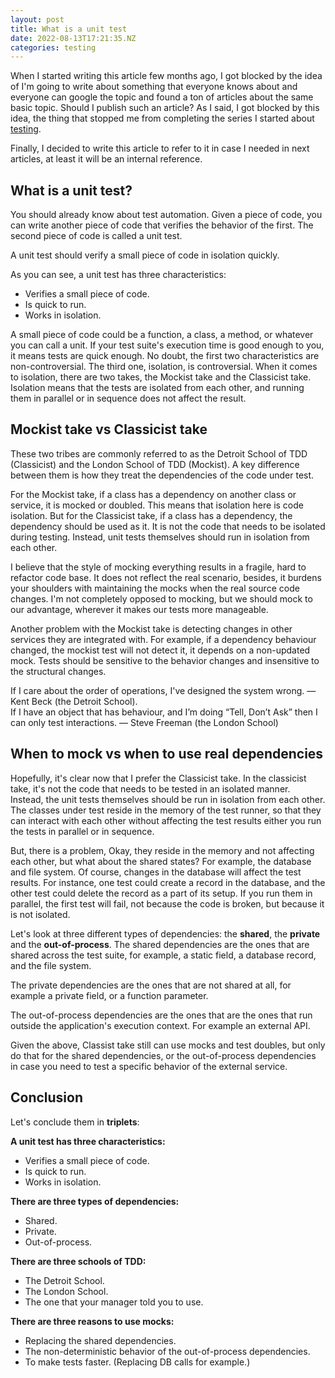 ```yaml
---
layout: post
title: What is a unit test
date: 2022-08-13T17:21:35.NZ
categories: testing
---
```


When I started writing this article few months ago, I got blocked by the 
idea of I'm going to write about something that everyone knows about and 
everyone can google the topic and found a ton of articles about the same 
basic topic. 
Should I publish such an article? As I said, I got blocked by this idea, the 
thing that stopped me from completing the series I started about [testing](/blog/testing/we-need-more-tests).

Finally, I decided to write this article to refer to it in case I 
needed in next articles, at least it will be an internal reference.

## What is a unit test?
You should already know about test automation. Given a piece of code, you 
can write another piece of code that verifies the behavior of the first. The 
second piece of code is called a unit test.

<p class="note">
A unit test should verify a small piece of code in isolation quickly.
</p> 

As you can see, a unit test has three characteristics:
- Verifies a small piece of code.
- Is quick to run.
- Works in isolation.

A small piece of code could be a function, a class, a method, or whatever 
you can call a unit. If your test suite's execution time is good enough to 
you, it means tests are quick enough. No doubt, the first two 
characteristics are non-controversial. The third one, isolation, is 
controversial. When it comes to isolation, there are two takes, the Mockist 
take and the Classicist take. Isolation means that the tests are 
isolated from each other, and running them in parallel or in sequence does 
not affect the result.

## Mockist take vs Classicist take
These two tribes are commonly referred to as the Detroit School of TDD 
(Classicist) and the London School of TDD (Mockist). A key difference 
between them is how they treat the dependencies of the code under test.

For the Mockist take, if a class has a dependency on another class or 
service, it is mocked or doubled. This means that isolation here is code 
isolation. But for the Classicist take, if a class has a dependency, the 
dependency should be used as it. It is not the code that needs to be 
isolated during testing. Instead, unit tests themselves should run in 
isolation from each other.

I believe that the style of mocking everything results in a fragile, hard to 
refactor code base. It does not reflect the real scenario, besides, it 
burdens your shoulders with maintaining the mocks when the real source code
changes. I'm not completely opposed to mocking, but we should mock to our 
advantage, wherever it makes our tests more manageable.

Another problem with the Mockist take is detecting changes in other services 
they are integrated with. For example, if a dependency behaviour changed, 
the mockist test will not detect it, it depends on a non-updated mock. Tests 
should be sensitive to the behavior changes and insensitive to the 
structural changes.

<div class="quote">
If I care about the order of operations, I've designed the system wrong. — 
Kent Beck (the Detroit School).
</div>

<div class="quote">
If I have an object that has behaviour, and I’m doing “Tell, Don’t Ask” then 
I can only test interactions. — Steve Freeman (the London School)
</div>

## When to mock vs when to use real dependencies
Hopefully, it's clear now that I prefer the Classicist take. In the 
classicist take, it's not the code that needs to be tested in an isolated 
manner. Instead, the unit tests themselves should be run in isolation from 
each other. The classes under test reside in the memory of the test runner, 
so that they can interact with each other without affecting the test results 
either you run the tests in parallel or in sequence.

But, there is a problem, Okay, they reside in the memory and not affecting 
each other, but what about the shared states? For example, the database and 
file system. Of course, changes in the database will affect the test results.
For instance, one test could create a record in the database, and the other 
test could delete the record as a part of its setup. If you run them in 
parallel, the first test will fail, not because the code is broken, but 
because it is not isolated.

Let's look at three different types of dependencies: the **shared**, the **private** 
and the **out-of-process**. The shared dependencies are the ones that are 
shared across the test suite, for example, a static field, a database record,
and the file system. 

The private dependencies are the ones that are not shared at all, for 
example a private field, or a function parameter.

The out-of-process dependencies are the ones that are the ones that run 
outside the application's execution context. For example an external API.

Given the above, Classist take still can use mocks and test doubles, but 
only do that for the shared dependencies, or the out-of-process dependencies 
in case you need to test a specific behavior of the external service.

## Conclusion
Let's conclude them in **triplets**:

**A unit test has three characteristics:**
- Verifies a small piece of code.
- Is quick to run.
- Works in isolation.

**There are three types of dependencies:**
- Shared.
- Private.
- Out-of-process.

**There are three schools of TDD:**
- The Detroit School.
- The London School.
- The one that your manager told you to use.

**There are three reasons to use mocks:**
- Replacing the shared dependencies.
- The non-deterministic behavior of the out-of-process dependencies.
- To make tests faster. (Replacing DB calls for example.)
